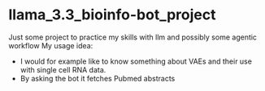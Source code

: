# llama_3.3_bioinfo-bot_project
Just some project to practice my skills with llm and possibly some agentic workflow
My usage idea: 

- I would for example like to know something about VAEs and their use with single cell RNA data.
- By asking the bot it fetches Pubmed abstracts
  
